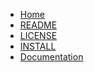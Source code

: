 
+ [Home](/)
+ [README](./)
+ [LICENSE](license.html)
+ [INSTALL](install.html)
+ [Documentation](./docs)
<!-- + [Github](https://github.com/caltechlibrary/AndOr) -->
<!-- + [Releases](https://github.com/caltechlibrary/AndOr/releases/) -->


